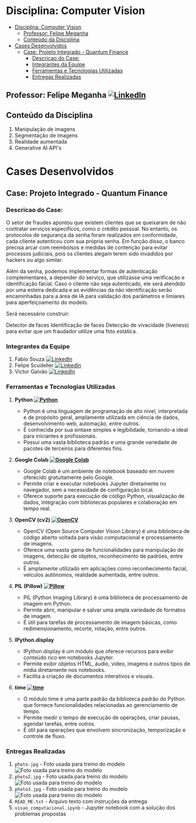 # Disciplina: Computer Vision

- [Disciplina: Computer Vision](#disciplina-computer-vision)
  - [Professor: Felipe Meganha ](#professor-felipe-meganha-)
  - [Conteúdo da Disciplina](#conteúdo-da-disciplina)
- [Cases Desenvolvidos](#cases-desenvolvidos)
  - [Case: Projeto Integrado - Quantum Finance](#case-projeto-integrado---quantum-finance)
    - [Descricao do Case:](#descricao-do-case)
    - [Integrantes da Equipe](#integrantes-da-equipe)
    - [Ferramentas e Tecnologias Utilizadas](#ferramentas-e-tecnologias-utilizadas)
    - [Entregas Realizadas](#entregas-realizadas)

## Professor: Felipe Meganha [![LinkedIn](https://img.shields.io/badge/LinkedIn-Profile-blue?style=flat-square&logo=linkedin)](https://www.linkedin.com/in/felipemeganha/)

## Conteúdo da Disciplina
1. Manipulação de imagens
2. Segmentação de imagens
3. Realidade aumentada
4. Generative AI API's

# Cases Desenvolvidos
## Case: Projeto Integrado - Quantum Finance
### Descricao do Case:
O setor de fraudes apontou que existem clientes que se queixaram de não contratar serviços específicos, como o crédito pessoal. No entanto, os protocolos de segurança da senha foram realizados em conformidade, cada cliente autenticou com sua própria senha.​ Em função disso, o banco precisa arcar com reembolsos e medidas de contenção para evitar processos judiciais, pois os clientes alegam terem sido invadidos por hackers ou algo similar.​

Além da senha, podemos implementar formas de autenticação complementares, a depender do serviço, que utilizasse uma verificação e identificação facial. Caso o cliente não seja autenticado, ele será atendido por uma esteira dedicada e as evidências da não identificação serão encaminhadas para a área de IA para validação dos parâmetros e limiares para aperfeiçoamento do modelo.

Será necessário construir:​

Detector de faces​
Identificação de faces​
Detecção de vivacidade (liveness) para evitar que um fraudador utilize uma foto estática.

### Integrantes da Equipe
1. Fabio Souza [![LinkedIn](https://img.shields.io/badge/LinkedIn-Profile-blue?style=flat-square&logo=linkedin)](https://www.linkedin.com/in/fabiomarcelosouza/)
2. Felipe Scudeller [![LinkedIn](https://img.shields.io/badge/LinkedIn-Profile-blue?style=flat-square&logo=linkedin)](https://www.linkedin.com/in/felipe-scudeller/)
3. Victor Galvão [![LinkedIn](https://img.shields.io/badge/LinkedIn-Profile-blue?style=flat-square&logo=linkedin)](https://www.linkedin.com/in/victor-galv%C3%A3o-74b63410a/)

### Ferramentas e Tecnologias Utilizadas
1. **Python [![Python](https://img.shields.io/badge/Python-Programming-yellow?style=flat-square&logo=python)](https://www.python.org/)**
   - Python é uma linguagem de programação de alto nível, interpretada e de propósito geral, amplamente utilizada em ciência de dados, desenvolvimento web, automação, entre outros.
   - É conhecida por sua sintaxe simples e legibilidade, tornando-a ideal para iniciantes e profissionais.
   - Possui uma vasta biblioteca padrão e uma grande variedade de pacotes de terceiros para diferentes fins.

2. **Google Colab [![Google Colab](https://img.shields.io/badge/Google_Colab-Notebook-orange?style=flat-square&logo=google-colab)](https://colab.research.google.com/)**
   - Google Colab é um ambiente de notebook baseado em nuvem oferecido gratuitamente pelo Google.
   - Permite criar e executar notebooks Jupyter diretamente no navegador, sem a necessidade de configuração local.
   - Oferece suporte para execução de código Python, visualização de dados, integração com bibliotecas populares e colaboração em tempo real.

3. **OpenCV (cv2) [![OpenCV](https://img.shields.io/badge/OpenCV-Computer_Vision-blue?style=flat-square&logo=opencv)](https://opencv.org/)**
   - OpenCV (Open Source Computer Vision Library) é uma biblioteca de código aberto voltada para visão computacional e processamento de imagens.
   - Oferece uma vasta gama de funcionalidades para manipulação de imagens, detecção de objetos, reconhecimento de padrões, entre outros.
   - É amplamente utilizado em aplicações como reconhecimento facial, veículos autônomos, realidade aumentada, entre outros.

4. **PIL (Pillow) [![Pillow](https://img.shields.io/badge/Pillow-Image_Processing-yellowgreen?style=flat-square&logo=pillow)](https://python-pillow.org/)**
   - PIL (Python Imaging Library) é uma biblioteca de processamento de imagem em Python.
   - Permite abrir, manipular e salvar uma ampla variedade de formatos de imagem.
   - É útil para tarefas de processamento de imagem básicas, como redimensionamento, recorte, rotação, entre outros.

5. **IPython.display**
   - IPython.display é um módulo que oferece recursos para exibir conteúdo rico em notebooks Jupyter.
   - Permite exibir objetos HTML, áudio, vídeo, imagens e outros tipos de mídia diretamente nos notebooks.
   - Facilita a criação de documentos interativos e visuais.

6. **time [![time](https://img.shields.io/badge/time-Time_Management-blue?style=flat-square)](https://docs.python.org/3/library/time.html)**
   - O módulo time é uma parte padrão da biblioteca padrão do Python que fornece funcionalidades relacionadas ao gerenciamento de tempo.
   - Permite medir o tempo de execução de operações, criar pausas, agendar tarefas, entre outros.
   - É útil para operações que envolvem sincronização, temporização e controle de fluxo.

### Entregas Realizadas
1. `photo.jpg` - Foto usada para treino do modelo
![Foto usada para treino do modelo](photo.jpg)
2. `photo2.jpg` - Foto usada para treino do modelo
![Foto usada para treino do modelo](photo2.jpg)
3. `photo3.jpg` - Foto usada para treino do modelo
![Foto usada para treino do modelo](photo3.jpg)
4. `READ_ME.txt` - Arquivo texto com instruções da entrega
5. `visao_computacional.ipynb` - Jupyter notebook com a solução dos problemas propostas